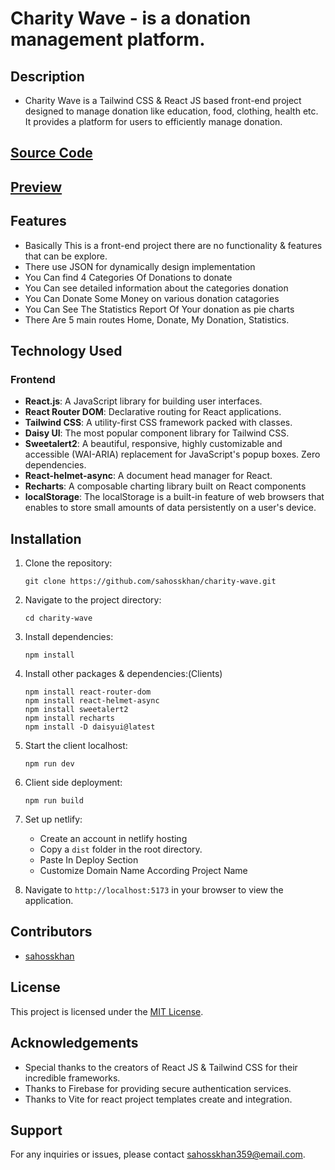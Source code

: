 # Charity Wave - is a donation management platform.  

## Description
- Charity Wave is a Tailwind CSS & React JS based front-end project designed to manage donation like education, food, clothing, health etc. It provides a platform for users to efficiently manage donation. 

## [Source Code](https://github.com/sahosskhan/charity-wave)

## [Preview](https://charity-wave.netlify.app)




## Features
- Basically This is a front-end project there are no functionality & features that can be explore.
- There use JSON for dynamically design implementation
- You Can find 4 Categories Of Donations to donate
- You Can see detailed information about the categories donation
- You Can Donate Some Money on various donation catagories
- You Can See The Statistics Report Of Your donation as pie charts
- There Are 5 main routes Home, Donate, My Donation, Statistics.


## Technology Used

### Frontend
- **React.js**: A JavaScript library for building user interfaces.
- **React Router DOM**: Declarative routing for React applications.
- **Tailwind CSS**: A utility-first CSS framework packed with classes.
- **Daisy UI**: The most popular component library for Tailwind CSS.
- **Sweetalert2**: A beautiful, responsive, highly customizable and accessible (WAI-ARIA) replacement for JavaScript's popup boxes. Zero dependencies.
- **React-helmet-async**: A document head manager for React. 
- **Recharts**: A composable charting library built on React components
- **localStorage**: The localStorage is a built-in feature of web browsers that enables to store small amounts of data persistently on a user's device.




## Installation
1. Clone the repository:
    ```
    git clone https://github.com/sahosskhan/charity-wave.git
    ```
2. Navigate to the project directory:
    ```
    cd charity-wave
    ```
3. Install dependencies:
    ```
    npm install
    ```
4. Install other packages & dependencies:(Clients)
    ```
    npm install react-router-dom
    npm install react-helmet-async
    npm install sweetalert2
    npm install recharts
    npm install -D daisyui@latest
    ```
5. Start the client localhost:
    ```
    npm run dev
    ```

6. Client side deployment:
    ```
    npm run build
    ```


7. Set up netlify:
    - Create an account in netlify hosting
    - Copy a `dist` folder in the root directory.
    - Paste In Deploy Section
    - Customize Domain Name According Project Name


13. Navigate to `http://localhost:5173` in your browser to view the application.

## Contributors
- [sahosskhan](https://github.com/sahosskhan)

## License
This project is licensed under the [MIT License](https://github.com/sahosskhan).

## Acknowledgements
- Special thanks to the creators of React JS & Tailwind CSS for their incredible frameworks.
- Thanks to Firebase for providing secure authentication services.
- Thanks to Vite for react project templates create and integration. 


## Support
For any inquiries or issues, please contact [sahosskhan359@email.com](mailto:sahosskhan359@email.com).


